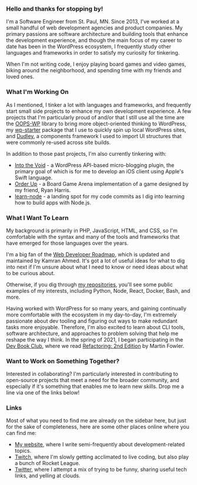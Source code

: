 ### Hello and thanks for stopping by!

I'm a Software Engineer from St. Paul, MN. Since 2013, I've worked at a small handful of web development agencies and product companies. My primary passions are software architecture and building tools that enhance the development experience, and though the main focus of my career to date has been in the WordPress 
ecosystem, I frequently study other languages and frameworks in order to satisfy my curiosity for tinkering.

When I'm not writing code, I enjoy playing board games and video games, biking around the neighborhood, and spending time with my friends and loved ones.

### What I'm Working On

As I mentioned, I tinker a lot with languages and frameworks, and frequently start small side projects to enhance my own development experience. A few projects
that I'm particularly proud of and/or that I still use all the time are the [OOPS-WP](https://github.com/webdevstudios/oops-wp) library to bring more object-oriented thinking to WordPress, my [wp-starter](https://github.com/jmichaelward/wp-starter) package that I use to quickly spin up local WordPress sites, and
[Dudley](https://github.com/jmichaelward/dudley), a components framework I used to import UI structures that were commonly re-used across site builds. 

In addition to those past projects, I'm also currently tinkering with:

- [Into the Void](https://github.com/jmichaelward/into-the-void) - a WordPress API-based micro-blogging plugin, the primary goal of which is for me to develop an iOS client using Apple's Swift language.
- [Order Up](https://github.com/jmichaelward/bga-orderup) - a Board Game Arena implementation of a game designed by my friend, Ryan Harris.
- [learn-node](https://github.com/jmichaelward/learn-node) - a landing spot for my code commits as I dig into learning how to build apps with Node.js.

### What I Want To Learn

My background is primarily in PHP, JavaScript, HTML, and CSS, so I'm comfortable with the syntax and many of the tools and frameworks that have emerged for those
languages over the years.

I'm a big fan of the [Web Developer Roadmap](https://github.com/kamranahmedse/developer-roadmap), which is updated and maintained by Kamran Ahmed. It's got a lot
of useful ideas for what to dig into next if I'm unsure about what I need to know or need ideas about what to be curious about.

Otherwise, if you dig through [my repositories](https://github.com/jmichaelward?tab=repositories), you'll see some public examples of my interests,
including Python, Node, React, Docker, Bash, and more.

Having worked with WordPress for so many years, and gaining continually more comfortable with the ecosystem in my day-to-day, I'm extremely passionate about dev tooling and figuring out ways to make redundant tasks more enjoyable. Therefore, I'm also excited to learn about CLI tools, software architecture, and approaches to problem solving that help me reshape the way I think. In the spring of 2021, I began participating in the [Dev Book Club](https://devbookclub.org), where we read 
[Refactoring: 2nd Edition](https://martinfowler.com/books/refactoring.html) by Martin Fowler.

### Want to Work on Something Together?

Interested in collaborating? I'm particularly interested in contributing to open-source projects that meet a need for the broader community, and especially if it's something that enables me to learn new skills. Drop me a line via one of the links below!

### Links

Most of what you need to find me are already on the sidebar here, but just for the sake of completeness, here are some other places online where you can find me:

- [My website](https://jmichaelward.com), where I write semi-frequently about development-related topics.
- [Twitch](https://twitch.tv/jmichaelward), where I'm slowly getting acclimated to live coding, but also play a bunch of Rocket League.
- [Twitter](https://twitter.com/_jmichaelward), where I attempt a mix of trying to be funny, sharing useful tech links, and yelling at clouds.
